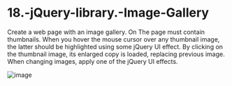 # 18.-jQuery-library.-Image-Gallery

Create a web page with an image gallery. On
The page must contain thumbnails.
When you hover the mouse cursor over any thumbnail
image, the latter should be highlighted using
some jQuery UI effect. By clicking on the thumbnail
image, its enlarged copy is loaded, replacing
previous image. When changing images,
apply one of the jQuery UI effects.

![image](https://github.com/blazhkevych/18.-jQuery-library.-Image-Gallery/assets/65856963/a4208e29-d27b-4c02-9d99-00624e4deb90)
